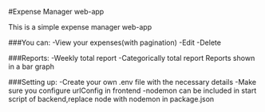 #Expense Manager web-app

This is a simple expense manager web-app

###You can:
-View your expenses(with pagination)
-Edit
-Delete

###Reports:
-Weekly total report
-Categorically total report
Reports shown in a bar graph

###Setting up:
-Create your own .env file with the necessary details
-Make sure you configure urlConfig in frontend
-nodemon can be included in start script of backend,replace node with nodemon in package.json
